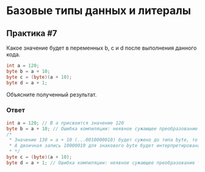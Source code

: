 # Базовые типы данных и литералы

## Практика #7

Какое значение будет в переменных b, с и d после выполнения данного кода.

```java
int a = 120;
byte b = a + 10;
byte c = (byte)(a + 10);
byte d = a + 1;

```
Объясните полученный результат.

### Ответ

```java
int a = 120; // В a присвоится значение 120
byte b = a + 10; // Ошибка компиляции: неявное сужающее преобразование типа
/* 
 * Значение 130 = a + 10 (...0010000010) будет сужено до типа byte, то есть обрезано до 8 бит (10000010)
 * А двоичная запись 10000010 для знакового byte будет интерпретирована как число -126 -- это и будет значение, которое присвоится в c
 * */
byte c = (byte)(a + 10);
byte d = a + 1; // Ошибка компиляции: неявное сужающее преобразование типов
```
 